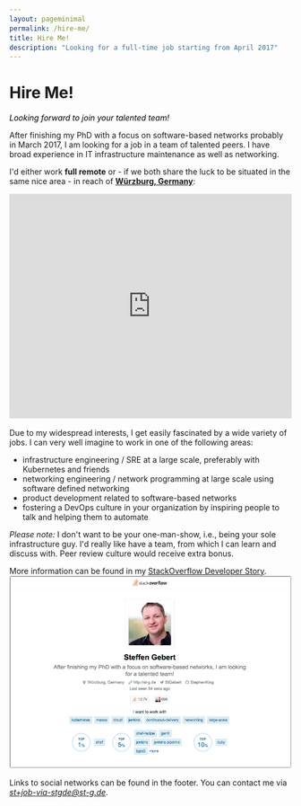 ```yaml
---
layout: pageminimal
permalink: /hire-me/
title: Hire Me!
description: "Looking for a full-time job starting from April 2017"
---
```


<h1 class="post-title text-center hyper lighter bordered-bottom entry-title">Hire Me!</h1>
<div class="cursive" style="color: #000; font-style:italic;">Looking forward to join your talented team!</div>

<span data-track-content data-content-name="Hire Me" data-content-piece="01 Intro"></span>
After finishing my PhD with a focus on software-based networks probably in March 2017, I am looking for a job in a team of talented peers.
I have broad experience in IT infrastructure maintenance as well as networking.

I'd either work **full remote** or - if we both share the luck to be situated in the same nice area - in reach of [**Würzburg, Germany**](https://www.google.com/maps/place/W%C3%BCrzburg,+Germany/@49.778052,9.8729894,12z/data=!4m15!1m9!4m8!1m0!1m6!1m2!1s0x47a2902012da4dd9:0x41db728f06209a0!2sW%C3%BCrzburg,+Germany!2m2!1d9.9533548!2d49.7913044!3m4!1s0x47a2902012da4dd9:0x41db728f06209a0!8m2!3d49.7913044!4d9.9533548?hl=en-US):

<iframe src="https://www.google.com/maps/embed?pb=!1m14!1m8!1m3!1d641331.2928416185!2d9.302545706687788!3d50.20421842181345!3m2!1i1024!2i768!4f13.1!3m3!1m2!1s0x47a2902012da4dd9%3A0x41db728f06209a0!2sW%C3%BCrzburg%2C+Germany!5e0!3m2!1sen!2sde!4v1483513410474" width="100%" height="400" frameborder="0" style="border:0" allowfullscreen></iframe>

Due to my widespread interests, I get easily fascinated by a wide variety of jobs. I can very well imagine to work in one of the following areas:

<span data-track-content data-content-name="Hire Me" data-content-piece="02 Job Types"></span>

* infrastructure engineering / SRE at a large scale, preferably with Kubernetes and friends
* networking engineering / network programming at large scale using software defined networking
* product development related to software-based networks
* fostering a DevOps culture in your organization by inspiring people to talk and helping them to automate

_Please note:_ I don't want to be your one-man-show, i.e., being your sole infrastructure guy. I'd really like have a team, from which I can learn and discuss with. Peer review culture would receive extra bonus.

More information can be found in my [StackOverflow Developer Story](https://stackoverflow.com/story/stephenking).
<a href="https://stackoverflow.com/story/stephenking" data-track-content data-content-name="Hire Me" data-content-piece="03 StackOverflow Developer Story"><img src="/images/stackoverflow-developer-story.png" alt="StackOverflow Developer Story"></a>

Links to social networks can be found in the footer. You can contact me via <span data-track-content data-content-name="Hire Me" data-content-piece="04 Conctact"><a href="mailto:st+job-via-stgde@st-g.de"><em>st+job-via-stgde@st-g.de</em></a></span>.
